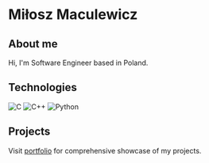 # Miłosz Maculewicz

## About me

Hi, I'm Software Engineer based in Poland.

## Technologies

![C](https://img.shields.io/badge/C-grey?style=for-the-badge)
![C++](https://img.shields.io/badge/C++-darkviolet?style=for-the-badge)
![Python](https://img.shields.io/badge/Python-blue?style=for-the-badge)

## Projects

Visit [portfolio](https://milosz275.github.io/) for comprehensive showcase of my projects.
